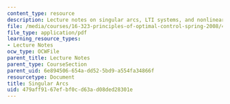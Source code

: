 ```yaml
---
content_type: resource
description: Lecture notes on singular arcs, LTI systems, and nonlinear systems.
file: /media/courses/16-323-principles-of-optimal-control-spring-2008/479aff9167efbf0cd63ad08ded28301e_lec10.pdf
file_type: application/pdf
learning_resource_types:
- Lecture Notes
ocw_type: OCWFile
parent_title: Lecture Notes
parent_type: CourseSection
parent_uid: 6e894506-654a-dd52-5bd9-a554fa34866f
resourcetype: Document
title: Singular Arcs
uid: 479aff91-67ef-bf0c-d63a-d08ded28301e
---
```


